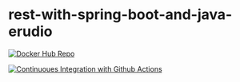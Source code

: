 # rest-with-spring-boot-and-java-erudio
[![Docker Hub Repo](https://img.shields.io/docker/pulls/bffsantos/rest-with-spring-boot-erudio.svg)](https://hub.docker.com/repository/docker/bffsantos/rest-with-spring-boot-erudio)

[![Continuoues Integration with Github Actions](https://github.com/bffsantos/rest-with-spring-boot-and-java-erudio/actions/workflows/continuoues-integration.yml/badge.svg)](https://github.com/bffsantos/rest-with-spring-boot-and-java-erudio/actions/workflows/continuoues-integration.yml)
